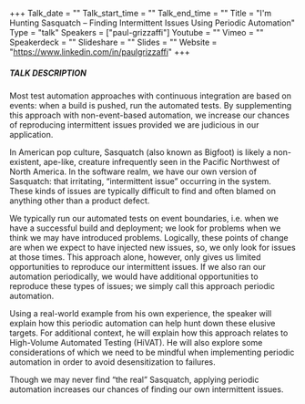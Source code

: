 +++
Talk_date = ""
Talk_start_time = ""
Talk_end_time = ""
Title = "I'm Hunting Sasquatch – Finding Intermittent Issues Using Periodic Automation"
Type = "talk"
Speakers = ["paul-grizzaffi"]
Youtube = ""
Vimeo = ""
Speakerdeck = ""
Slideshare = ""
Slides = ""
Website = "https://www.linkedin.com/in/paulgrizzaffi"
+++

##### TALK DESCRIPTION

Most test automation approaches with continuous integration are based on events: when a build is pushed, run the automated tests. By supplementing this approach with non-event-based automation, we increase our chances of reproducing intermittent issues provided we are judicious in our application.

In American pop culture, Sasquatch (also known as Bigfoot) is likely a non-existent, ape-like, creature infrequently seen in the Pacific Northwest of North America. In the software realm, we have our own version of Sasquatch: that irritating, “intermittent issue” occurring in the system. These kinds of issues are typically difficult to find and often blamed on anything other than a product defect.

We typically run our automated tests on event boundaries, i.e. when we have a successful build and deployment; we look for problems when we think we may have introduced problems. Logically, these points of change are when we expect to have injected new issues, so, we only look for issues at those times. This approach alone, however, only gives us limited opportunities to reproduce our intermittent issues. If we also ran our automation periodically, we would have additional opportunities to reproduce these types of issues; we simply call this approach periodic automation.

Using a real-world example from his own experience, the speaker will explain how this periodic automation can help hunt down these elusive targets. For additional context, he will explain how this approach relates to High-Volume Automated Testing (HiVAT). He will also explore some considerations of which we need to be mindful when implementing periodic automation in order to avoid desensitization to failures.

Though we may never find “the real” Sasquatch, applying periodic automation increases our chances of finding our own intermittent issues.